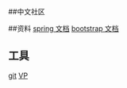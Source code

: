 ##中文社区

##资料
[spring 文档](www.spring.io/guides)
[bootstrap 文档](v3bootcss.com/getting-started)




## 工具
[git](https://git-scm.com/downlaod)
[VP](https://www.visual-paradigm.com)